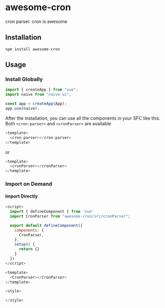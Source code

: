 # awesome-cron

cron parser. cron is awesome

## Installation

```
npm install awesome-cron
```

## Usage

### Install Globally

```js
import { createApp } from "vue";
import naive from "naive-ui";

const app = createApp(App);
app.use(naive);
```

After the installation, you can use all the components in your SFC like this.
Both `<cron-parser>` and `<cronParser>` are available

```js
<template>
  <cron-parser></cron-parser>
</template>
```

or

```js
<template>
  <cronParser></cronParser>
</template>
```

### Import on Demand

#### Import Directly

```js
<script>
  import { defineComponent } from 'vue'
  import CronParser from "awesome-cron/src/cronParser";

  export default defineComponent({
    components: {
      CronParser,
    },
    setup() {
      return {}
    }
  })
</script>

<template>
  <CronParser></CronParser>
</template>

<style>

</style>
```
